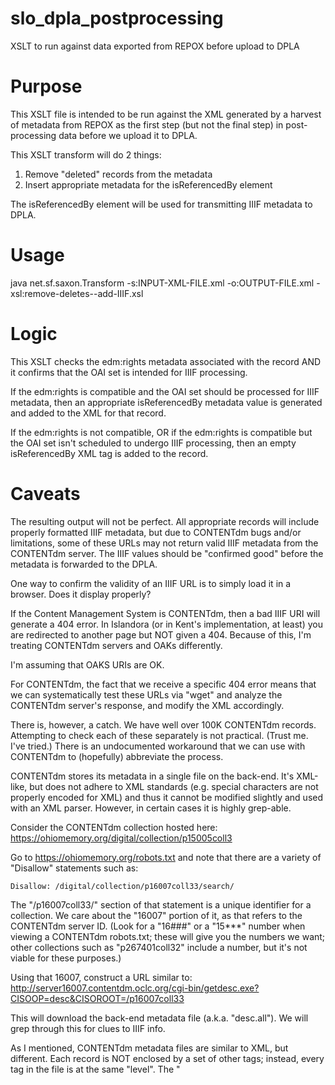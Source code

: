 # slo_dpla_postprocessing
XSLT to run against data exported from REPOX before upload to DPLA


# Purpose

This XSLT file is intended to be run against the XML generated by a harvest of metadata from REPOX as the first step (but not the final step) in post-processing data before we upload it to DPLA.

This XSLT transform will do 2 things:

1.  Remove "deleted" records from the metadata
2.  Insert appropriate metadata for the isReferencedBy element

The isReferencedBy element will be used for transmitting IIIF metadata to DPLA.


# Usage

java net.sf.saxon.Transform -s:INPUT-XML-FILE.xml -o:OUTPUT-FILE.xml -xsl:remove-deletes--add-IIIF.xsl


# Logic
This XSLT checks the edm:rights metadata associated with the record AND it confirms that the OAI set is intended for IIIF processing.

If the edm:rights is compatible and the OAI set should be processed for IIIF metadata, then an appropriate isReferencedBy metadata value is generated and added to the XML for that record.

If the edm:rights is not compatible, OR if the edm:rights is compatible but the OAI set isn't scheduled to undergo IIIF processing, then an empty isReferencedBy XML tag is added to the record.


# Caveats

The resulting output will not be perfect.  All appropriate records will include properly formatted IIIF metadata, but due to CONTENTdm bugs and/or limitations, some of these URLs may not return valid IIIF metadata from the CONTENTdm server.  The IIIF values should be "confirmed good" before the metadata is forwarded to the DPLA.

One way to confirm the validity of an IIIF URL is to simply load it in a browser.  Does it display properly?

If the Content Management System is CONTENTdm, then a bad IIIF URI will generate a 404 error.  In Islandora (or in Kent's implementation, at least) you are redirected to another page but NOT given a 404.  Because of this, I'm treating CONTENTdm servers and OAKs differently.  

I'm assuming that OAKS URIs are OK.

For CONTENTdm, the fact that we receive a specific 404 error means that we can systematically test these URLs via "wget" and analyze the CONTENTdm server's response, and modify the XML accordingly.

There is, however, a catch.  We have well over 100K CONTENTdm records.  Attempting to check each of these separately is not practical.  (Trust me.  I've tried.)  There is an undocumented workaround that we can use with CONTENTdm to (hopefully) abbreviate the process.

CONTENTdm stores its metadata in a single file on the back-end.  It's XML-like, but does not adhere to XML standards (e.g. special characters are not properly encoded for XML) and thus it cannot be modified slightly and used with an XML parser.  However, in certain cases it is highly grep-able.

Consider the CONTENTdm collection hosted here:  https://ohiomemory.org/digital/collection/p15005coll3

Go to https://ohiomemory.org/robots.txt and note that there are a variety of "Disallow" statements such as:

    Disallow: /digital/collection/p16007coll33/search/

The "/p16007coll33/" section of that statement is a unique identifier for a collection.  We care about the "16007" portion of it, as that refers to the CONTENTdm server ID.  (Look for a "16###" or a "15***" number when viewing a CONTENTdm robots.txt; these will give you the numbers we want; other collections such as "p267401coll32" include a number, but it's not viable for these purposes.)

Using that 16007, construct a URL similar to:   http://server16007.contentdm.oclc.org/cgi-bin/getdesc.exe?CISOOP=desc&CISOROOT=/p16007coll33

This will download the back-end metadata file (a.k.a. "desc.all").  We will grep through this for clues to IIIF info.

As I mentioned, CONTENTdm metadata files are similar to XML, but different.  Each record is NOT enclosed by a set of other tags; instead, every tag in the file is at the same "level".  The "<title>" tag is always the first field for a record, and the "<dmrecord>" tag is always the last for a record.  Any tags in between are associated.

CONTENTdm records typically have an associated file (image, audio, video, etc.)  The filename for this file is enclosed in "<find>" tags.  The "<dmrecord>" tags enclose the unique ID for the record.  For example, the "<dmrecord>" value for this record would be "371".

  https://ohiomemory.org/digital/collection/p15005coll3/id/371/rec/1

I'm still doing research, but thus far it appears that failures to download IIIF metadata from CONTENTdm have historically occured for 2 reasons.
  
  1.  A CONTENTdm bug.  The filename in the "<find>" tag has a fully-uppercase file extension, and CONTENTdm cannot handle that.  (I've reported this to the CONTENTdm development team and do not know whether it has since been fixed.)
  2.  The file stored in CONTENTdm is not compatible with the CONTENTdm implementation of IIIF.  Some file types are not supported even though the IIIF standard does support them, and ANY file type can be loaded into CONTENTdm (binary executable?  Go for it!)

Downloading the collection's desc.all file allows us to grep through it for '<find>' tags to see whether a collection has problematic file types.  The desc.all at http://server16007.contentdm.oclc.org/cgi-bin/getdesc.exe?CISOOP=desc&CISOROOT=/tlcpl_p16007coll88 has 97,199 records.  Attempting to spider all of them would be...problematic.  So, we can quickly find out the filetypes by downloading the desc.all and:
  
  grep '<find>' desc.all | cut -f 2 -d '.' | cut -f 1 -d '<' | sort | uniq

Output?  One value:  "jp2".   JP2s should be viable if the file extension is lowercase, so we can skip checking these 97K records.  (I hope.)

If we do the same thing for the desc.all at http://server16488.contentdm.oclc.org/cgi-bin/getdesc.exe?CISOOP=desc&CISOROOT=/p16488coll5, then we find that the collection includes file extensions of:   cpd, jp2, jpg, pdfpage

JP2 and JPG files (lowercase) should be OK, but the "cpd" refers to a file outlining a CONTENTdm compound object's structure, and the "pdfpage" is an automatically-generated compound object page that was created when the site imported a PDF using the CONTENTdm Project Client and they specified that the PDF should be displayed as a compound object in the CONTENTdm user interface.  As a result, it might be a good idea to check this collection for problematic IIIF URIs.

Spidering the suspect URLs with "wget" and diverting them into a "valid-URL.txt" or a "not-valid-URL.txt" file allows us to isolate those of a given category.  Once we have the set of bad URLs in a file, we can use "grep -v" to remove the appropriate isReferencedBy values from the appropriate files.

After we replace the "bad" IIIF URIs in the metadata with empty isReferencedBy elements, the metadata is ready to upload to DPLA.

More details/scripts to follow.

.
